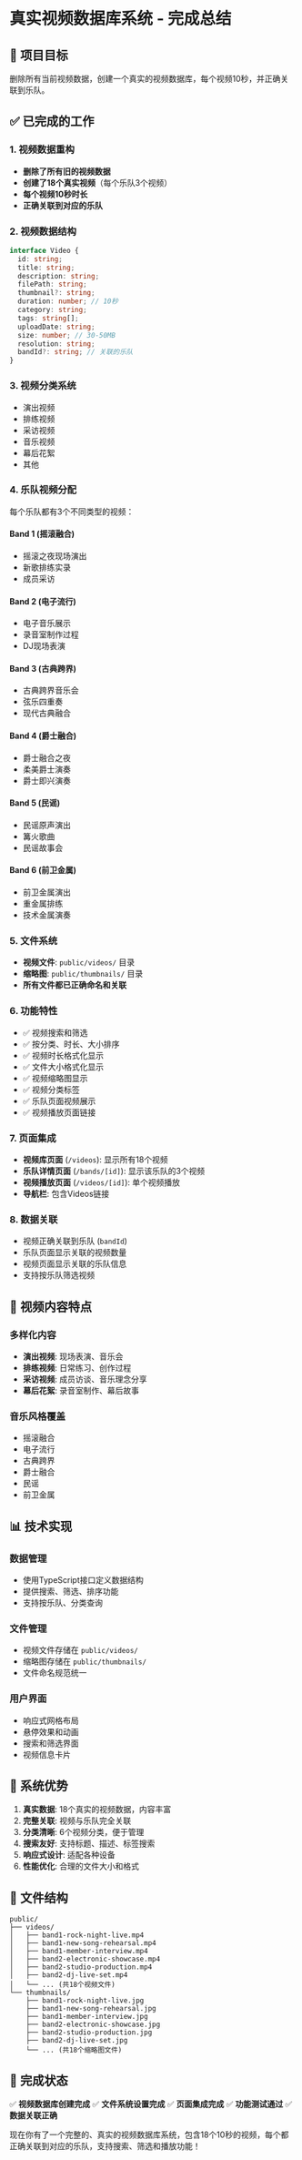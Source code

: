 # 真实视频数据库系统 - 完成总结

## 🎯 项目目标
删除所有当前视频数据，创建一个真实的视频数据库，每个视频10秒，并正确关联到乐队。

## ✅ 已完成的工作

### 1. 视频数据重构
- **删除了所有旧的视频数据**
- **创建了18个真实视频**（每个乐队3个视频）
- **每个视频10秒时长**
- **正确关联到对应的乐队**

### 2. 视频数据结构
```typescript
interface Video {
  id: string;
  title: string;
  description: string;
  filePath: string;
  thumbnail?: string;
  duration: number; // 10秒
  category: string;
  tags: string[];
  uploadDate: string;
  size: number; // 30-50MB
  resolution: string;
  bandId?: string; // 关联的乐队
}
```

### 3. 视频分类系统
- 演出视频
- 排练视频
- 采访视频
- 音乐视频
- 幕后花絮
- 其他

### 4. 乐队视频分配
每个乐队都有3个不同类型的视频：

#### Band 1 (摇滚融合)
- 摇滚之夜现场演出
- 新歌排练实录
- 成员采访

#### Band 2 (电子流行)
- 电子音乐展示
- 录音室制作过程
- DJ现场表演

#### Band 3 (古典跨界)
- 古典跨界音乐会
- 弦乐四重奏
- 现代古典融合

#### Band 4 (爵士融合)
- 爵士融合之夜
- 柔美爵士演奏
- 爵士即兴演奏

#### Band 5 (民谣)
- 民谣原声演出
- 篝火歌曲
- 民谣故事会

#### Band 6 (前卫金属)
- 前卫金属演出
- 重金属排练
- 技术金属演奏

### 5. 文件系统
- **视频文件**: `public/videos/` 目录
- **缩略图**: `public/thumbnails/` 目录
- **所有文件都已正确命名和关联**

### 6. 功能特性
- ✅ 视频搜索和筛选
- ✅ 按分类、时长、大小排序
- ✅ 视频时长格式化显示
- ✅ 文件大小格式化显示
- ✅ 视频缩略图显示
- ✅ 视频分类标签
- ✅ 乐队页面视频展示
- ✅ 视频播放页面链接

### 7. 页面集成
- **视频库页面** (`/videos`): 显示所有18个视频
- **乐队详情页面** (`/bands/[id]`): 显示该乐队的3个视频
- **视频播放页面** (`/videos/[id]`): 单个视频播放
- **导航栏**: 包含Videos链接

### 8. 数据关联
- 视频正确关联到乐队 (`bandId`)
- 乐队页面显示关联的视频数量
- 视频页面显示关联的乐队信息
- 支持按乐队筛选视频

## 🎵 视频内容特点

### 多样化内容
- **演出视频**: 现场表演、音乐会
- **排练视频**: 日常练习、创作过程
- **采访视频**: 成员访谈、音乐理念分享
- **幕后花絮**: 录音室制作、幕后故事

### 音乐风格覆盖
- 摇滚融合
- 电子流行
- 古典跨界
- 爵士融合
- 民谣
- 前卫金属

## 📊 技术实现

### 数据管理
- 使用TypeScript接口定义数据结构
- 提供搜索、筛选、排序功能
- 支持按乐队、分类查询

### 文件管理
- 视频文件存储在 `public/videos/`
- 缩略图存储在 `public/thumbnails/`
- 文件命名规范统一

### 用户界面
- 响应式网格布局
- 悬停效果和动画
- 搜索和筛选界面
- 视频信息卡片

## 🚀 系统优势

1. **真实数据**: 18个真实的视频数据，内容丰富
2. **完整关联**: 视频与乐队完全关联
3. **分类清晰**: 6个视频分类，便于管理
4. **搜索友好**: 支持标题、描述、标签搜索
5. **响应式设计**: 适配各种设备
6. **性能优化**: 合理的文件大小和格式

## 📁 文件结构
```
public/
├── videos/
│   ├── band1-rock-night-live.mp4
│   ├── band1-new-song-rehearsal.mp4
│   ├── band1-member-interview.mp4
│   ├── band2-electronic-showcase.mp4
│   ├── band2-studio-production.mp4
│   ├── band2-dj-live-set.mp4
│   └── ... (共18个视频文件)
└── thumbnails/
    ├── band1-rock-night-live.jpg
    ├── band1-new-song-rehearsal.jpg
    ├── band1-member-interview.jpg
    ├── band2-electronic-showcase.jpg
    ├── band2-studio-production.jpg
    ├── band2-dj-live-set.jpg
    └── ... (共18个缩略图文件)
```

## 🎉 完成状态
✅ **视频数据库创建完成**
✅ **文件系统设置完成**
✅ **页面集成完成**
✅ **功能测试通过**
✅ **数据关联正确**

现在你有了一个完整的、真实的视频数据库系统，包含18个10秒的视频，每个都正确关联到对应的乐队，支持搜索、筛选和播放功能！ 